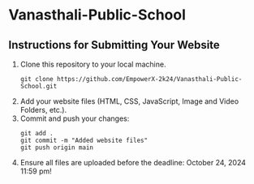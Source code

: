 # Vanasthali-Public-School
## Instructions for Submitting Your Website
1. Clone this repository to your local machine.
   ```
   git clone https://github.com/EmpowerX-2k24/Vanasthali-Public-School.git
   ```
2. Add your website files (HTML, CSS, JavaScript, Image and Video Folders, etc.).
3. Commit and push your changes:
   ```
   git add .
   git commit -m "Added website files"
   git push origin main
   ```
4. Ensure all files are uploaded before the deadline: October 24, 2024 11:59 pm!
